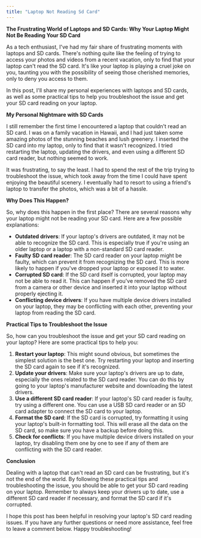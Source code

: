```yaml
---
title: "Laptop Not Reading Sd Card"
---
```


**The Frustrating World of Laptops and SD Cards: Why Your Laptop Might Not Be Reading Your SD Card**

As a tech enthusiast, I've had my fair share of frustrating moments with laptops and SD cards. There's nothing quite like the feeling of trying to access your photos and videos from a recent vacation, only to find that your laptop can't read the SD card. It's like your laptop is playing a cruel joke on you, taunting you with the possibility of seeing those cherished memories, only to deny you access to them.

In this post, I'll share my personal experiences with laptops and SD cards, as well as some practical tips to help you troubleshoot the issue and get your SD card reading on your laptop.

**My Personal Nightmare with SD Cards**

I still remember the first time I encountered a laptop that couldn't read an SD card. I was on a family vacation in Hawaii, and I had just taken some amazing photos of the stunning beaches and lush greenery. I inserted the SD card into my laptop, only to find that it wasn't recognized. I tried restarting the laptop, updating the drivers, and even using a different SD card reader, but nothing seemed to work.

It was frustrating, to say the least. I had to spend the rest of the trip trying to troubleshoot the issue, which took away from the time I could have spent enjoying the beautiful scenery. I eventually had to resort to using a friend's laptop to transfer the photos, which was a bit of a hassle.

**Why Does This Happen?**

So, why does this happen in the first place? There are several reasons why your laptop might not be reading your SD card. Here are a few possible explanations:

*   **Outdated drivers**: If your laptop's drivers are outdated, it may not be able to recognize the SD card. This is especially true if you're using an older laptop or a laptop with a non-standard SD card reader.
*   **Faulty SD card reader**: The SD card reader on your laptop might be faulty, which can prevent it from recognizing the SD card. This is more likely to happen if you've dropped your laptop or exposed it to water.
*   **Corrupted SD card**: If the SD card itself is corrupted, your laptop may not be able to read it. This can happen if you've removed the SD card from a camera or other device and inserted it into your laptop without properly ejecting it.
*   **Conflicting device drivers**: If you have multiple device drivers installed on your laptop, they may be conflicting with each other, preventing your laptop from reading the SD card.

**Practical Tips to Troubleshoot the Issue**

So, how can you troubleshoot the issue and get your SD card reading on your laptop? Here are some practical tips to help you:

1.  **Restart your laptop**: This might sound obvious, but sometimes the simplest solution is the best one. Try restarting your laptop and inserting the SD card again to see if it's recognized.
2.  **Update your drivers**: Make sure your laptop's drivers are up to date, especially the ones related to the SD card reader. You can do this by going to your laptop's manufacturer website and downloading the latest drivers.
3.  **Use a different SD card reader**: If your laptop's SD card reader is faulty, try using a different one. You can use a USB SD card reader or an SD card adapter to connect the SD card to your laptop.
4.  **Format the SD card**: If the SD card is corrupted, try formatting it using your laptop's built-in formatting tool. This will erase all the data on the SD card, so make sure you have a backup before doing this.
5.  **Check for conflicts**: If you have multiple device drivers installed on your laptop, try disabling them one by one to see if any of them are conflicting with the SD card reader.

**Conclusion**

Dealing with a laptop that can't read an SD card can be frustrating, but it's not the end of the world. By following these practical tips and troubleshooting the issue, you should be able to get your SD card reading on your laptop. Remember to always keep your drivers up to date, use a different SD card reader if necessary, and format the SD card if it's corrupted.

I hope this post has been helpful in resolving your laptop's SD card reading issues. If you have any further questions or need more assistance, feel free to leave a comment below. Happy troubleshooting!